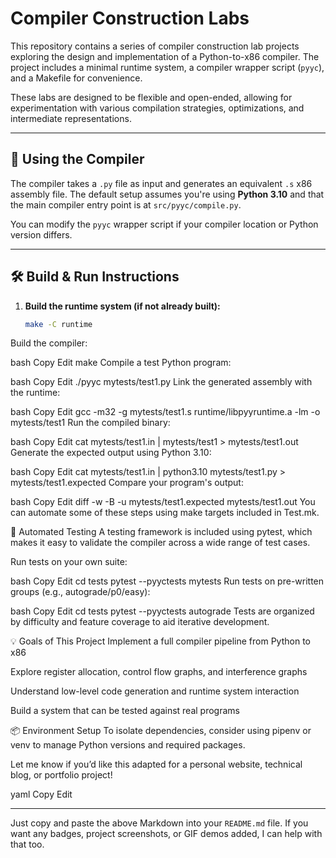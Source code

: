 # Compiler Construction Labs

This repository contains a series of compiler construction lab projects exploring the design and implementation of a Python-to-x86 compiler. The project includes a minimal runtime system, a compiler wrapper script (`pyyc`), and a Makefile for convenience.

These labs are designed to be flexible and open-ended, allowing for experimentation with various compilation strategies, optimizations, and intermediate representations.

---

## 🔧 Using the Compiler

The compiler takes a `.py` file as input and generates an equivalent `.s` x86 assembly file. The default setup assumes you're using **Python 3.10** and that the main compiler entry point is at `src/pyyc/compile.py`.

You can modify the `pyyc` wrapper script if your compiler location or Python version differs.

---

## 🛠 Build & Run Instructions

1. **Build the runtime system (if not already built):**
   ```bash
   make -C runtime
Build the compiler:

bash
Copy
Edit
make
Compile a test Python program:

bash
Copy
Edit
./pyyc mytests/test1.py
Link the generated assembly with the runtime:

bash
Copy
Edit
gcc -m32 -g mytests/test1.s runtime/libpyyruntime.a -lm -o mytests/test1
Run the compiled binary:

bash
Copy
Edit
cat mytests/test1.in | mytests/test1 > mytests/test1.out
Generate the expected output using Python 3.10:

bash
Copy
Edit
cat mytests/test1.in | python3.10 mytests/test1.py > mytests/test1.expected
Compare your program's output:

bash
Copy
Edit
diff -w -B -u mytests/test1.expected mytests/test1.out
You can automate some of these steps using make targets included in Test.mk.

🧪 Automated Testing
A testing framework is included using pytest, which makes it easy to validate the compiler across a wide range of test cases.

Run tests on your own suite:

bash
Copy
Edit
cd tests
pytest --pyyctests mytests
Run tests on pre-written groups (e.g., autograde/p0/easy):

bash
Copy
Edit
cd tests
pytest --pyyctests autograde
Tests are organized by difficulty and feature coverage to aid iterative development.

💡 Goals of This Project
Implement a full compiler pipeline from Python to x86

Explore register allocation, control flow graphs, and interference graphs

Understand low-level code generation and runtime system interaction

Build a system that can be tested against real programs

📦 Environment Setup
To isolate dependencies, consider using pipenv or venv to manage Python versions and required packages.

Let me know if you’d like this adapted for a personal website, technical blog, or portfolio project!

yaml
Copy
Edit

---

Just copy and paste the above Markdown into your `README.md` file. If you want any badges, project screenshots, or GIF demos added, I can help with that too.








